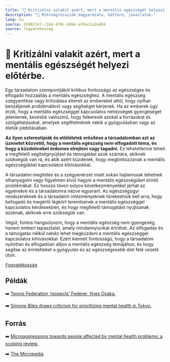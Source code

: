 ```yaml
---
title: "🚫 Kritizálni valakit azért, mert a mentális egészségét helyezi előtérbe."
description: "🚫 Mikroagressziók magyarázata, háttere, javaslatok."
lang: hu
source: 524827e7-c16d-47dc-b094-af6ac1a2a484
source: fogyatekossag
---
```


<div class="wiki-content agression-title">

# 🚫 Kritizálni valakit azért, mert a mentális egészségét helyezi előtérbe.

Egy társadalom szempontjából kritikus fontosságú az egészséges és elfogadó hozzáállás a mentális egészséghez. A mentális egészség szégyenítése vagy kritizálása eltereli az embereket attól, hogy nyíltan beszéljenek problémáikról vagy segítséget kérjenek. Ha az emberek úgy érzik, hogy a mentális egészséggel kapcsolatos nehézségek gyengeséget jelentenek, kevésbé valószínű, hogy felkeresik azokat a forrásokat és szolgáltatásokat, amelyek segíthetnének nekik a gyógyulásban vagy az életük jobbításában.

**Az ilyen sztereotípiák és előítéletek erősítése a társadalomban azt az üzenetet közvetíti, hogy a mentális egészség nem elfogadott téma, és hogy a küzdelmeket érdemes elrejteni vagy tagadni.** Ez lehetetlenné teheti a megfelelő segítségnyújtást és támogatást azok számára, akiknek szükségük van rá, és akik azért küzdenek, hogy megbirkózzanak a mentális egészségükkel kapcsolatos kihívásokkal.

A társadalmi megítélés és a szégyenérzet miatt sokan hajlamosak lehetnek elhanyagolni vagy figyelmen kívül hagyni a mentális egészségüket érintő problémákat. Ez hosszú távon súlyos következményekkel járhat az egyénekre és a társadalomra nézve egyaránt. Az egészségügyi rendszereknek és a társadalmi intézményeknek törekedniük kell arra, hogy befogadó és megértő légkört teremtsenek a mentális egészséggel kapcsolatos kérdésekben, és hogy megfelelő támogatást nyújtsanak azoknak, akiknek erre szükségük van.

Végül, fontos hangsúlyozni, hogy a mentális egészség nem gyengeség, hanem emberi tapasztalat, amely mindannyiunkat érinthet. Az elfogadás és a támogatás nélkül nehéz lehet megküzdeni a mentális egészséggel kapcsolatos kihívásokkal. Ezért kiemelt fontosságú, hogy a társadalom nyitottan és elfogadóan álljon a mentális egészség témájához, és hogy segítse az érintetteket a gyógyulás és az egészségesebb élet felé vezető úton.

<div class="categories">

[Fogyatékosság](/#/entry?id=fogyatekossag)

</div>

## Példák

➡️ [Tennis Federation ‘respects’ Federer, fines Osaka.](https://jezebel.com/tennis-federation-president-who-fined-osaka-says-he-res-1847065296?rev=1623265055339 )

➡️ [Simone Biles draws criticism for prioritizing mental health in Tokyo.](https://www.esquire.com/sports/a37154782/simone-biles-olympics-mental-health-criticism/ )

## Forrás

➡️ [Microaggressions towards people affected by mental health problems: a scoping review.](https://www.cambridge.org/core/journals/epidemiology-and-psychiatric-sciences/article/microaggressions-towards-people-affected-by-mental-health-problems-a-scoping-review/3D2704A4FB3833247D3E265B5CDBCC52 )

➡️ [The Micropedia](https://www.themicropedia.org/)


</div>